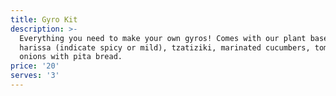 ```yaml
---
title: Gyro Kit
description: >-
  Everything you need to make your own gyros! Comes with our plant based gyro,
  harissa (indicate spicy or mild), tzatiziki, marinated cucumbers, tomatoes and
  onions with pita bread.
price: '20'
serves: '3'
---
```


